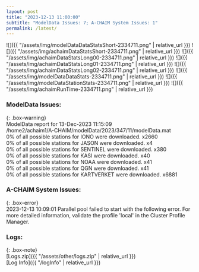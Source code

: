 ```yaml
---
layout: post
title: "2023-12-13 11:00:00"
subtitle: "ModelData Issues: 7; A-CHAIM System Issues: 1"
permalink: /latest/
---
```


![]({{ "/assets/img/modelDataDataStatsShort-2334711.png" | relative_url }})
![]({{ "/assets/img/achaimDataStatsShort-2334711.png" | relative_url }})
![]({{ "/assets/img/achaimDataStatsLong00-2334711.png" | relative_url }})
![]({{ "/assets/img/achaimDataStatsLong01-2334711.png" | relative_url }})
![]({{ "/assets/img/achaimDataStatsLong02-2334711.png" | relative_url }})
![]({{ "/assets/img/modelDataDataStats-2334711.png" | relative_url }})
![]({{ "/assets/img/modelDataStationStats-2334711.png" | relative_url }})
![]({{ "/assets/img/achaimRunTime-2334711.png" | relative_url }})


### ModelData Issues:  
  
{: .box-warning}  
 ModelData report for 13-Dec-2023 11:15:09   
 /home2/achaim1/A-CHAIM/modelData/2023/347/11/modelData.mat   
 0% of all possible stations for IONO were downloaded. x2660   
 0% of all possible stations for JASON were downloaded. x4   
 0% of all possible stations for SENTINEL were downloaded. x380   
 0% of all possible stations for KASI were downloaded. x40   
 0% of all possible stations for NOAA were downloaded. x41   
 0% of all possible stations for QGN were downloaded. x41   
 0% of all possible stations for KARTVERKET were downloaded. x6881   
  
### A-CHAIM System Issues:  
  
{: .box-error}  
2023-12-13 10:09:01 Parallel pool failed to start with the following error. For more detailed information, validate the profile 'local' in the Cluster Profile Manager.  

### Logs:  
  
{: .box-note}  
[Logs.zip]({{ "/assets/other/logs.zip" | relative_url }})  
[Log Info]({{ "/logInfo" | relative_url }})  
